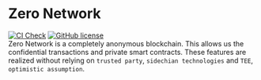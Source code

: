 # Zero Network
[![CI Check](https://github.com/zero-network/zero/actions/workflows/ci.yml/badge.svg)](https://github.com/zero-network/zero/actions/workflows/ci.yml) [![GitHub license](https://img.shields.io/badge/license-GPL3%2FApache2-blue)](#LICENSE)  
Zero Network is a completely anonymous blockchain. This allows us the confidential transactions and private smart contracts. These features are realized without relying on `trusted party`, `sidechian technologies` and `TEE`, `optimistic assumption`.
